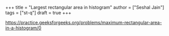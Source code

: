 +++
title = "Largest rectangular area in histogram"
author = ["Seshal Jain"]
tags = ["st-q"]
draft = true
+++

<https://practice.geeksforgeeks.org/problems/maximum-rectangular-area-in-a-histogram/0>
